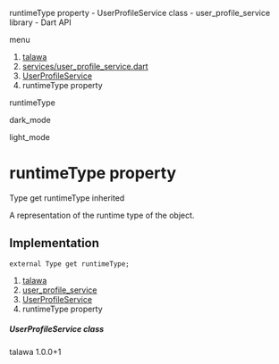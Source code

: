 




runtimeType property - UserProfileService class - user\_profile\_service library - Dart API







menu

1. [talawa](../../index.html)
2. [services/user\_profile\_service.dart](../../services_user_profile_service/services_user_profile_service-library.html)
3. [UserProfileService](../../services_user_profile_service/UserProfileService-class.html)
4. runtimeType property

runtimeType


dark\_mode

light\_mode




# runtimeType property


Type
get
runtimeType
inherited

A representation of the runtime type of the object.


## Implementation

```
external Type get runtimeType;
```


 


1. [talawa](../../index.html)
2. [user\_profile\_service](../../services_user_profile_service/services_user_profile_service-library.html)
3. [UserProfileService](../../services_user_profile_service/UserProfileService-class.html)
4. runtimeType property

##### UserProfileService class





talawa
1.0.0+1






